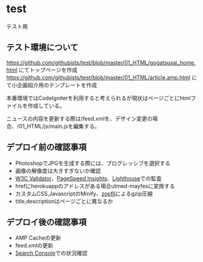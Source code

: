 # test
テスト用
## テスト環境について
https://github.com/githubists/test/blob/master/01_HTML/gogatsusai_home.html
にてトップページを作成
https://github.com/githubists/test/blob/master/01_HTML/article.amp.html
にて小企画紹介用のテンプレートを作成

本番環境ではCodeIgniterを利用すると考えられるが現状はページごとにhtmlファイルを作成している。

ニュースの内容を更新する際は/feed.xmlを、デザイン変更の場合、/01_HTML/js/main.jsを編集する。

## デプロイ前の確認事項
- PhotoshopでJPGを生成する際には、プログレッシブを選択する
- 画像の解像度は大きすぎないか確認
- [W3C Validator](https://validator.w3.org/)、[PageSpeed Insights](https://developers.google.com/speed/pagespeed/insights/)、[Lighthouse](https://chrome.google.com/webstore/detail/lighthouse/blipmdconlkpinefehnmjammfjpmpbjk)での監査
- hrefにherokuappのアドレスがある場合utmed-mayfesに変換する
- カスタムCSS,JavascriptのMinify、[zopfli](https://github.com/google/zopfli)によるgzip圧縮
- title,descriptionはページごとに異なるか

## デプロイ後の確認事項
- AMP Cacheの更新
- feed.xmlの更新
- [Search Console](https://search.google.com/search-console)での状況確認
